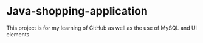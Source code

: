 # Java-shopping-application
This project is for my learning of GitHub as well as the use of MySQL and UI elements
